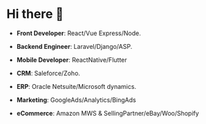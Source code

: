 # Hi there 👋

- **Front Developer**:  React/Vue Express/Node.
- **Backend Engineer**: Laravel/Django/ASP. 
- **Mobile Developer**: ReactNative/Flutter

- **CRM**:              Saleforce/Zoho. 
- **ERP**:              Oracle Netsuite/Microsoft dynamics.
- **Marketing**: GoogleAds/Analytics/BingAds
- **eCommerce**: Amazon MWS & SellingPartner/eBay/Woo/Shopify
